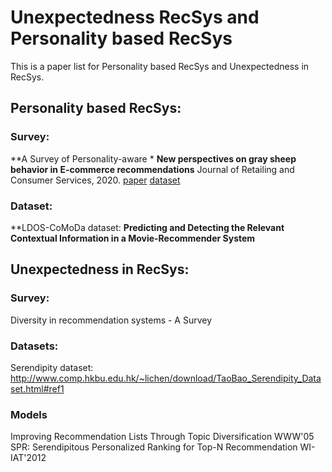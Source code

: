 # Unexpectedness RecSys and Personality based RecSys
This is a paper list for Personality based RecSys and Unexpectedness in RecSys.

## Personality based RecSys:
### Survey:
**A Survey of Personality-aware *
**New perspectives on gray sheep behavior in E-commerce recommendations** Journal of Retailing and Consumer Services, 2020. [paper](https://www.aclweb.org/anthology/D19-1172.pdf) [dataset](https://github.com/msra-nlc/MSParS_V2.0)
### Dataset:
**LDOS-CoMoDa dataset: 
**Predicting and Detecting the Relevant Contextual Information in a Movie-Recommender System**




## Unexpectedness in RecSys:
### Survey:
Diversity in recommendation systems - A Survey
### Datasets:
Serendipity dataset: 
http://www.comp.hkbu.edu.hk/~lichen/download/TaoBao_Serendipity_Dataset.html#ref1
### Models
Improving Recommendation Lists Through Topic Diversification WWW'05
SPR: Serendipitous Personalized Ranking for Top-N Recommendation WI-IAT'2012






   
 
